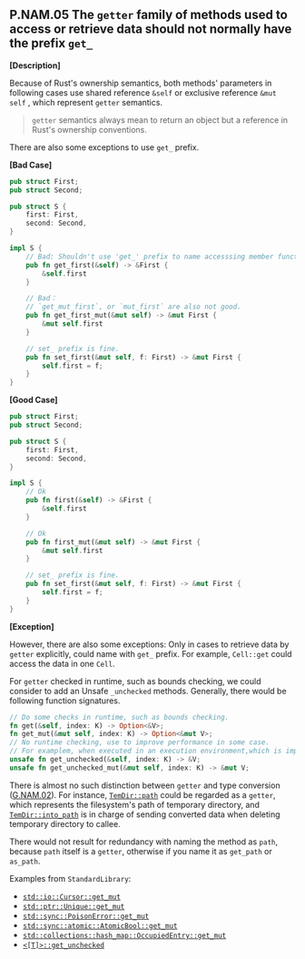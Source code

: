 ## P.NAM.05 The `getter` family of methods used to access or retrieve data should not normally have the prefix `get_`

**[Description]**

Because of Rust's ownership semantics, both methods' parameters in following cases use shared reference `&self` or exclusive reference `&mut self` , which represent `getter` semantics.

> `getter` semantics always mean to return an object but a reference in Rust's ownership conventions.

There are also some exceptions to use `get_` prefix.


**[Bad Case]**
```rust
pub struct First;
pub struct Second;

pub struct S {
    first: First,
    second: Second,
}

impl S {
    // Bad: Shouldn't use 'get_' prefix to name accesssing member function.
    pub fn get_first(&self) -> &First {
        &self.first
    }

    // Bad：
    // `get_mut_first`, or `mut_first` are also not good.
    pub fn get_first_mut(&mut self) -> &mut First {
        &mut self.first
    }

    // set_ prefix is fine.
    pub fn set_first(&mut self, f: First) -> &mut First {
        self.first = f;
    }
}
```


**[Good Case]**

```rust
pub struct First;
pub struct Second;

pub struct S {
    first: First,
    second: Second,
}

impl S {
    // Ok
    pub fn first(&self) -> &First {
        &self.first
    }

    // Ok
    pub fn first_mut(&mut self) -> &mut First {
        &mut self.first
    }

    // set_ prefix is fine.
    pub fn set_first(&mut self, f: First) -> &mut First {
        self.first = f;
    }
}
```

**[Exception]**

However, there are also some exceptions: Only in cases to retrieve data by `getter` explicitly, could name with `get_` prefix. For example, `Cell::get` could access the data in one `Cell`.

For `getter` checked in runtime, such as bounds checking, we could consider to add an Unsafe `_unchecked` methods. Generally, there would be following function signatures.

```rust
// Do some checks in runtime, such as bounds checking.
fn get(&self, index: K) -> Option<&V>;
fn get_mut(&mut self, index: K) -> Option<&mut V>;
// No runtime checking, use to improve performance in some case. 
// For examplem, when executed in an execution environment,which is impossible to trigger bounds checking.
unsafe fn get_unchecked(&self, index: K) -> &V;
unsafe fn get_unchecked_mut(&mut self, index: K) -> &mut V;
```
There is almost no such distinction between `getter` and type conversion ([G.NAM.02](./G.NAM.02.md)). For instance, [`TemDir::path`](https://docs.rs/tempdir/0.3.7/tempdir/struct.TempDir.html#method.path) could be regarded as a `getter`, which represents the filesystem's path of temporary directory, and [`TemDir::into_path`](https://docs.rs/tempdir/0.3.7/tempdir/struct.TempDir.html#method.into_path) is in charge of sending converted data when deleting temporary directory
to callee.

There would not result for redundancy with naming the method as `path`, because `path` itself is a `getter`, otherwise if you name it as `get_path` or `as_path`.

[`TempDir::path`]: https://docs.rs/tempdir/0.3.7/tempdir/struct.TempDir.html#method.path
[`TempDir::into_path`]: https://docs.rs/tempdir/0.3.7/tempdir/struct.TempDir.html#method.into_path

Examples from `StandardLibrary`:

- [`std::io::Cursor::get_mut`](https://doc.rust-lang.org/std/io/struct.Cursor.html#method.get_mut)
- [`std::ptr::Unique::get_mut`](https://doc.rust-lang.org/std/ptr/struct.Unique.html#method.get_mut)
- [`std::sync::PoisonError::get_mut`](https://doc.rust-lang.org/std/sync/struct.PoisonError.html#method.get_mut)
- [`std::sync::atomic::AtomicBool::get_mut`](https://doc.rust-lang.org/std/sync/atomic/struct.AtomicBool.html#method.get_mut)
- [`std::collections::hash_map::OccupiedEntry::get_mut`](https://doc.rust-lang.org/std/collections/hash_map/struct.OccupiedEntry.html#method.get_mut)
- [`<[T]>::get_unchecked`](https://doc.rust-lang.org/std/primitive.slice.html#method.get_unchecked)
